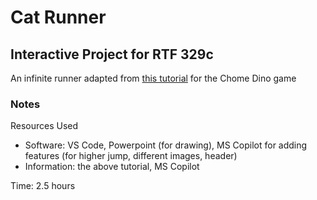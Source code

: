 # Cat Runner

## Interactive Project for RTF 329c

An infinite runner adapted from [this tutorial](https://www.codinn.dev/projects/react-dinosaur-game) for the Chome Dino game

### Notes

Resources Used
 * Software: VS Code, Powerpoint (for drawing), MS Copilot for adding features (for higher jump, different images, header)
 * Information: the above tutorial, MS Copilot

Time: 2.5 hours
